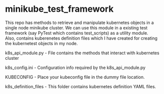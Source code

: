 # minikube_test_framework
This repo has methods to retrieve and manipulate kubernetes objects in a single node minikube cluster.
We can use this module in a existing test framework (say PyTest which contains test_scripts) as a utility module.
Also, contains kuberenetes definition files which I have created for creating the kubernetest objects in my node.

k8s_api_module.py - File contains the methods that interact with kubernetes cluster

k8s_config.ini - Configuration info required by the k8s_api_module.py

KUBECONFIG - Place your kubeconfig file in the dummy file location.

k8s_definition_files - This folder contains kubernetes definition YAML files.

